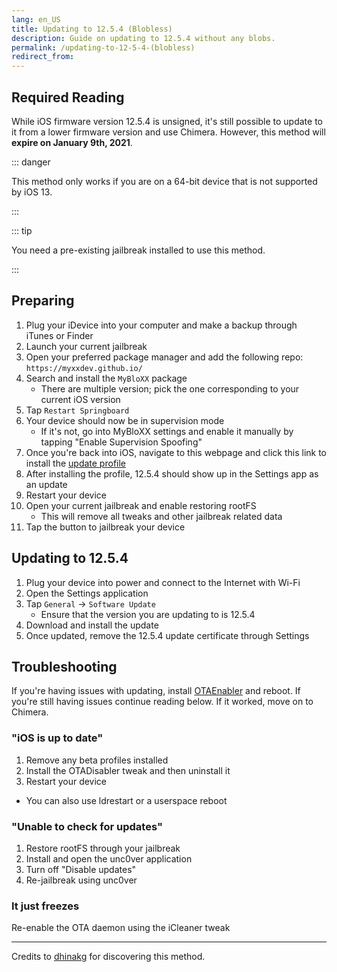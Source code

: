 ```yaml
---
lang: en_US
title: Updating to 12.5.4 (Blobless)
description: Guide on updating to 12.5.4 without any blobs.
permalink: /updating-to-12-5-4-(blobless)
redirect_from:
---
```


## Required Reading

While iOS firmware version 12.5.4 is unsigned, it's still possible to update to it from a lower firmware version and use Chimera. However, this method will **expire on January 9th, 2021**.

::: danger

This method only works if you are on a 64-bit device that is not supported by iOS 13.

:::

::: tip

You need a pre-existing jailbreak installed to use this method.

:::

## Preparing

1. Plug your iDevice into your computer and make a backup through iTunes or Finder
1. Launch your current jailbreak
1. Open your preferred package manager and add the following repo: `https://myxxdev.github.io/`
1. Search and install the `MyBloXX` package
    - There are multiple version; pick the one corresponding to your current iOS version
1. Tap `Restart Springboard`
1. Your device should now be in supervision mode
    - If it's not, go into MyBloXX settings and enable it manually by tapping "Enable Supervision Spoofing"
1. Once you're back into iOS, navigate to this webpage and click this link to install the [update profile](https://cdn.discordapp.com/attachments/688122358107603013/829323445200355359/90_Day_Delay.mobileconfig)
1. After installing the profile, 12.5.4 should show up in the Settings app as an update
1. Restart your device
1. Open your current jailbreak and enable restoring rootFS
    - This will remove all tweaks and other jailbreak related data
1. Tap the button to jailbreak your device

## Updating to 12.5.4

1. Plug your device into power and connect to the Internet with Wi-Fi
1. Open the Settings application
1. Tap `General` -> `Software Update`
    - Ensure that the version you are updating to is 12.5.4
1. Download and install the update
1. Once updated, remove the 12.5.4 update certificate through Settings

## Troubleshooting

If you're having issues with updating, install [OTAEnabler](https://repo.cadoth.net/) and reboot. If you're still having issues continue reading below. If it worked, move on to <router-link to="/installing-chimera">Chimera</router-link>.

### "iOS is up to date"

1. Remove any beta profiles installed
1. Install the OTADisabler tweak and then uninstall it
1. Restart your device
  - You can also use ldrestart or a userspace reboot

### "Unable to check for updates"

1. Restore rootFS through your jailbreak
1. Install and open the <router-link to="/installing-unc0ver">unc0ver</router-link> application
1. Turn off "Disable updates"
1. Re-jailbreak using unc0ver

### It just freezes

Re-enable the OTA daemon using the iCleaner tweak

---

Credits to [dhinakg](https://github.com/dhinakg/) for discovering this method.

